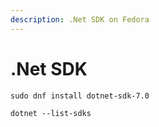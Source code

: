 ```yaml
---
description: .Net SDK on Fedora
---
```


# .Net SDK

`sudo dnf install dotnet-sdk-7.0`

`dotnet --list-sdks`
